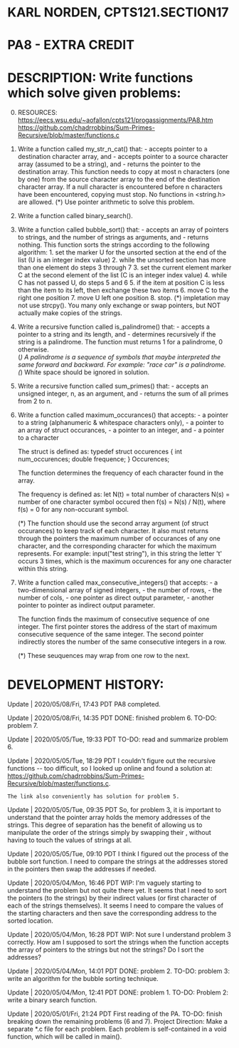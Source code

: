 # KARL NORDEN, CPTS121.SECTION17
# PA8 - EXTRA CREDIT

# DESCRIPTION: Write functions which solve given problems:
0. RESOURCES:
    https://eecs.wsu.edu/~aofallon/cpts121/progassignments/PA8.htm
    https://github.com/chadrrobbins/Sum-Primes-Recursive/blob/master/functions.c

1. Write a function called my_str_n_cat() that:     - accepts pointer to a destination character array, and
                                                    - accepts pointer to a source character array (assumed to be a string), and
                                                    - returns the pointer to the destination array.
        This function needs to copy at most n characters (one by one) from the source character array to the end of the destination character array.
        If a null character is encountered before n characters have been encountered, copying must stop.
        No functions in <string.h> are allowed.
    (*) Use pointer arithmetic to solve this problem.

2. Write a function called binary_search().

3. Write a function called bubble_sort() that:      - accepts an array of pointers to strings, and the number of strings as arguments, and
                                                    - returns nothing.
        This function sorts the strings according to the following algorithm:
        1. set the marker U for the unsorted section at the end of the list (U is an integer index value)
        2. while the unsorted section has more than one element do steps 3 through 7
        3.      set the current element marker C at the second element of the list (C is an integer index value)
        4.      while C has not passed U, do steps 5 and 6
        5.          if the item at position C is less than the item to its left, then exchange these two items
        6.          move C to the right one position
        7.      move U left one position
        8. stop.
    (*) impletation may not use strcpy(). You many only exchange or swap pointers, but NOT actually make copies of the strings.

4. Write a recursive function called is_palindrome() that:  - accepts a pointer to a string and its length, and
                                                            - determines recursively if the string is a palindrome.
        The function must returns 1 for a palindrome, 0 otherwise.    
    (*) A palindrome is a sequence of symbols that maybe interpreted the same forward and backward.
        For example: "race car" is a palindrome.
    (*) White space should be ignored in solution.

5. Write a recursive function called sum_primes() that:     - accepts an unsigned integer, n, as an argument, and
                                                            - returns the sum of all primes from 2 to n.

6. Write a function called maximum_occurances() that accepts:  - a pointer to a string (alphanumeric & whitespace characters only),
                                                               - a pointer to an array of struct occurances,
                                                               - a pointer to an integer, and
                                                               - a pointer to a character
    
    The struct is defined as:       typedef struct occurences {
                                        int num_occurences;
                                        double frequence;
                                    } Occurences;

    The function determines the frequency of each character found in the array.

    The frequency is defined as: let N(t) = total number of characters
                                     N(s) = number of one character symbol occured
                                then f(s) = N(s) / N(t), where f(s) = 0 for any non-occurant symbol.
    
    (*) The function should use the second array argument (of struct occurances) to keep track of each character.
        It also must returns through the pointers the maximum number of occurances of any one character, and the corresponding character for which the maximum represents.
        For example: input("test string"), in this string the letter 't' occurs 3 times, which is the maximum occurences for any one character within this string.
        
7. Write a function called max_consecutive_integers() that accepts: - a two-dimensional array of signed integers,
                                                                    - the number of rows,
                                                                    - the number of cols,
                                                                    - one pointer as direct output parameter,
                                                                    - another pointer to pointer as indirect output parameter.

    The function finds the maximum of consecutive sequence of one integer.
    The first pointer stores the address of the start of maximum consecutive sequence of the same integer.
    The second pointer indirectly stores the number of the same consecutive integers in a row.

    (*) These seuquences may wrap from one row to the next.


# DEVELOPMENT HISTORY:
Update | 2020/05/08/Fri, 17:43 PDT
    PA8 completed.
    
Update | 2020/05/08/Fri, 14:35 PDT
    DONE: finished problem 6.
    TO-DO: problem 7.

Update | 2020/05/05/Tue, 19:33 PDT
    TO-DO: read and summarize problem 6.
    
Update | 2020/05/05/Tue, 18:29 PDT
    I couldn't figure out the recursive functions -- too difficult, so I looked up online and found a solution at: https://github.com/chadrrobbins/Sum-Primes-Recursive/blob/master/functions.c.

    The link also conveniently has solution for problem 5.

Update | 2020/05/05/Tue, 09:35 PDT
    So, for problem 3, it is important to understand that the pointer array holds the memory addresses of the strings. This degree of separation has the benefit of allowing us to manipulate the order of the strings simply by swapping their , without having to touch the values of strings at all.

Update | 2020/05/05/Tue, 09:10 PDT
    I think I figured out the process of the bubble sort function. I need to compare the strings at the addresses stored in the pointers then swap the addresses if needed.

Update | 2020/05/04/Mon, 16:46 PDT
    WIP: I'm vaguely starting to understand the problem but not quite there yet. It seems that I need to sort the pointers (to the strings) by their indirect values (or first character of each of the strings themselves). It seems I need to compare the values of the starting characters and then save the corresponding address to the sorted location.
    
Update | 2020/05/04/Mon, 16:28 PDT
    WIP: Not sure I understand problem 3 correctly. How am I supposed to sort the strings when the function accepts the array of pointers to the strings but not the strings? Do I sort the addresses?

Update | 2020/05/04/Mon, 14:01 PDT
    DONE: problem 2.
    TO-DO: problem 3: write an algorithm for the bubble sorting technique.

Update | 2020/05/04/Mon, 12:41 PDT
    DONE: problem 1.
    TO-DO: Problem 2: write a binary search function.

Update | 2020/05/01/Fri, 21:24 PDT
    First reading of the PA.
    TO-DO: finish breaking down the remaining problems (6 and 7).
    Project Direction: Make a separate *.c file for each problem. Each problem is self-contained in a void function, which will be called in main().